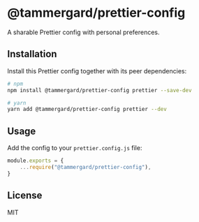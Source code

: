 # @tammergard/prettier-config

A sharable Prettier config with personal preferences.

## Installation

Install this Prettier config together with its peer dependencies:

```bash
# npm
npm install @tammergard/prettier-config prettier --save-dev

# yarn
yarn add @tammergard/prettier-config prettier --dev
```

## Usage

Add the config to your `prettier.config.js` file:

```js
module.exports = {
	...require("@tammergard/prettier-config"),
}
```

## License

MIT

